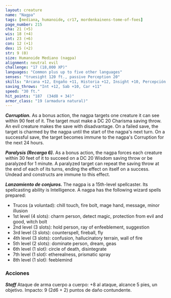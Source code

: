 ```yaml
---
layout: creature
name: "Nagpa"
tags: [mediana, humanoide, cr17, mordenkainens-tome-of-foes]
page_number: 215
cha: 21 (+5)
wis: 18 (+4)
int: 23 (+6)
con: 12 (+1)
dex: 15 (+2)
str: 9 (0)
size: Humanoide Mediano (nagpa)
alignment: neutral evil
challenge: "17 (18,000 XP)"
languages: "Common plus up to five other languages"
senses: "truesight 120 ft., passive Perception 20"
skills: "Arcana +12, Engaño +11, Historia +12, Insight +10, Percepción +10"
saving_throws: "Int +12, Sab +10, Car +11"
speed: "30 ft."
hit_points: "187  (34d8 + 34)"
armor_class: "19 (armadura natural)"
---
```


***Corruption.*** As a bonus action, the nagpa targets one creature it can see within 90 feet of it. The target must make a DC 20 Charisma saving throw. An evil creature makes the save with disadvantage. On a failed save, the target is charmed by the nagpa until the start of the nagpa's next turn. On a successful save, the target becomes immune to the nagpa's Corruption for the next 24 hours.

***Paralysis (Recarga 6).*** As a bonus action, the nagpa forces each creature within 30 feet of it to succeed on a DC 20 Wisdom saving throw or be paralyzed for 1 minute. A paralyzed target can repeat the saving throw at the end of each of its turns, ending the effect on itself on a success. Undead and constructs are immune to this effect.

***Lanzamiento de conjuros.*** The nagpa is a 15th-level spellcaster. Its spellcasting ability is Intelligence. A nagpa has the following wizard spells prepared:
* Trucos (a voluntad): chill touch, fire bolt, mage hand, message, minor illusion
* 1st level (4 slots): charm person, detect magic, protection from evil and good, witch bolt
* 2nd level (3 slots): hold person, ray of enfeeblement, suggestion
* 3rd level (3 slots): counterspell, fireball, fly
* 4th level (3 slots): confusion, hallucinatory terrain, wall of fire
* 5th level (2 slots): dominate person, dream, geas
* 6th level (1 slot): circle of death, disintegrate
* 7th level (1 slot): etherealness, prismatic spray
* 8th level (1 slot): feeblemind

### Acciones

***Staff*** Ataque de arma cuerpo a cuerpo: +8 al ataque, alcance 5 pies, un objetivo. Impacto: 9 (2d6 + 2) puntos de daño contundente.
